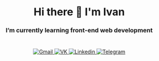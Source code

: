 <h1 align="center">Hi there 👋 I'm Ivan </h1>


<!--
**Ivan-Pat/Ivan-Pat** is a ✨ _special_ ✨ repository because its `README.md` (this file) appears on your GitHub profile.

Here are some ideas to get you started:

- 🔭 I’m currently working on ...
- 🌱 I’m currently learning ...
- 👯 I’m looking to collaborate on ...
- 🤔 I’m looking for help with ...
- 💬 Ask me about ...
- 📫 How to reach me: ...
- 😄 Pronouns: ...
- ⚡ Fun fact: ...
-->
 <h3 align="center" >I’m currently learning front-end web development</h3>
 
   <p align='center' style="margin: 40px 0">
    <a href="">
        <img src="https://img.shields.io/badge/Gmail-D14836?style=for-the-badge&logo=gmail&logoColor=white" alt="Gmail">
    </a>
    <a href="">
        <img src="https://img.shields.io/badge/вконтакте-%232E87FB.svg?&style=for-the-badge&logo=vk&logoColor=white" alt="VK">
    </a>
    <a href="">
        <img src="https://img.shields.io/badge/LinkedIn-0077B5?style=for-the-badge&logo=linkedin&logoColor=white" alt="Linkedin">
    </a>
    <a href="">
        <img src="https://img.shields.io/badge/Telegram-2CA5E0?style=for-the-badge&logo=telegram&logoColor=white" alt="Telegram">
    </a>
   </p>
        <img src="https://github-readme-stats.vercel.app/api/top-langs/?username=Ivan-Pat" alt="">
        <img src="https://github-readme-stats.vercel.app/api?username=Ivan-Pat" alt="">
   

